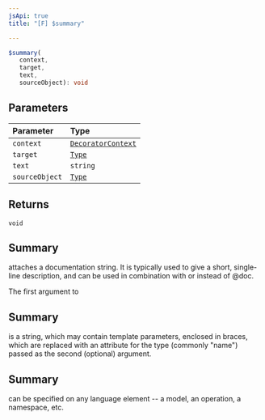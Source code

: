 ```yaml
---
jsApi: true
title: "[F] $summary"

---
```

```ts
$summary(
   context, 
   target, 
   text, 
   sourceObject): void
```

## Parameters

| Parameter | Type |
| :------ | :------ |
| `context` | [`DecoratorContext`](../interfaces/DecoratorContext.md) |
| `target` | [`Type`](../type-aliases/Type.md) |
| `text` | `string` |
| `sourceObject` | [`Type`](../type-aliases/Type.md) |

## Returns

`void`

## Summary

attaches a documentation string. It is typically used to give a short, single-line
description, and can be used in combination with or instead of @doc.

The first argument to

## Summary

is a string, which may contain template parameters, enclosed in braces,
which are replaced with an attribute for the type (commonly "name") passed as the second (optional) argument.

## Summary

can be specified on any language element -- a model, an operation, a namespace, etc.
